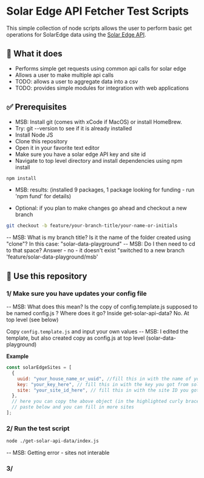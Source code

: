 # Solar Edge API Fetcher Test Scripts

This simple collection of node scripts allows the user to perform basic get operations for SolarEdge data using the [Solar Edge API](https://knowledge-center.solaredge.com/sites/kc/files/se_monitoring_api.pdf).

## 🚀 What it does

- Performs simple get requests using common api calls for solar edge
- Allows a user to make multiple api calls
- TODO: allows a user to aggregate data into a csv
- TODO: provides simple modules for integration with web applications

## ✅ Prerequisites

- MSB: Install git (comes with xCode if MacOS) or install HomeBrew.
- Try: git --version to see if it is already installed
- Install Node JS
- Clone this repository
- Open it in your favorite text editor
- Make sure you have a solar edge API key and site id
- Navigate to top level directory and install dependencies using npm install  

```sh
npm install
```
- MSB: results: (installed 9 packages, 1 package looking for funding - run 'npm fund' for details)

- Optional: if you plan to make changes go ahead and checkout a new branch

```sh
git checkout -b feature/your-branch-title/your-name-or-initials
```

-- MSB: What is my branch title? Is it the name of the folder created using "clone"? In this case: "solar-data-playground"
-- MSB: Do I then need to cd to that space? Answer - no - it doesn't exist  "switched to a new branch 'feature/solar-data-playground/msb'


## 🏁 Use this repository

### 1/ Make sure you have updates your config file
-- MSB: What does this mean?  Is the copy of config.template.js supposed to be named config.js ? Where does it go? Inside get-solar-api-data?  No. At top level (see below)

Copy `config.template.js` and input your own values
-- MSB: I edited the template, but also created copy as config.js at top level (solar-data-playground)

**Example**

```javascript
const solarEdgeSites = [
  {
    uuid: "your_house_name_or_uuid", //fill this in with the name of your house
    key: "your_key_here", // fill this in with the key you got from solar edge
    site: "your_site_id_here", // fill this in with the site ID you got
  },
  // here you can copy the above object (in the highlighted curly braces)
  // paste below and you can fill in more sites
];
```

### 2/ Run the test script

```sh
node ./get-solar-api-data/index.js
```
-- MSB: Getting error - sites not interable
### 3/
